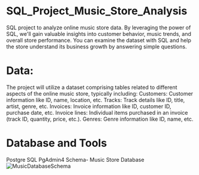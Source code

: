 # SQL_Project_Music_Store_Analysis
SQL project to analyze online music store data. By leveraging the power of SQL, we'll gain valuable insights into customer behavior, music trends, and overall store performance.  You can examine the dataset with SQL and help the store understand its business growth by answering simple questions.

# Data:
The project will utilize a dataset comprising tables related to different aspects of the online music store, typically including:
Customers: Customer information like ID, name, location, etc.
Tracks: Track details like ID, title, artist, genre, etc.
Invoices: Invoice information like ID, customer ID, purchase date, etc.
Invoice lines: Individual items purchased in an invoice (track ID, quantity, price, etc.).
Genres: Genre information like ID, name, etc.

# Database and Tools
Postgre SQL
PgAdmin4
Schema- Music Store Database
![MusicDatabaseSchema](https://github.com/DrakshaAnjum2000/SQL_Project_Music_Store_Analysis/assets/108967981/62b2cc5f-9cad-41d2-9765-b2f5a5b21e56)
